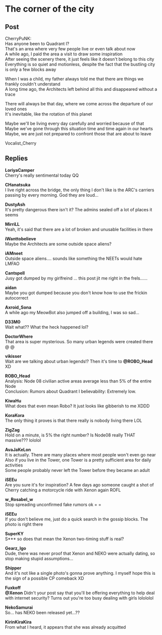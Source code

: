 # The corner of the city
## Post
CherryPuNK:<br>
Has anyone been to Quadrant I?<br>
That's an area where very few people live or even talk about now<br>
A while ago, I paid the area a visit to draw some inspiration<br>
After seeing the scenery there, it just feels like it doesn't belong to this city<br>
Everything is so quiet and motionless, despite the fact that the bustling city is only a few blocks away

When I was a child, my father always told me that there are things we frankly couldn't understand<br>
A long time ago, the Architects left behind all this and disappeared without a trace

There will always be that day, where we come across the departure of our loved ones<br>
It's inevitable, like the rotation of this planet

Maybe we'll be living every day carefully and worried because of that<br>
Maybe we've gone through this situation time and time again in our hearts<br>
Maybe, we are just not prepared to confront those that are about to leave

Vocalist\_Cherry
## Replies
**LoriyaCamper**<br>
Cherry's really sentimental today QQ

**CHanatsuka**<br>
I live right across the bridge, the only thing I don't like is the ARC's carriers passing by every morning. God they are loud...

**DustyAsh**<br>
It's pretty dangerous there isn't it? The admins sealed off a lot of places it seems

**MirriLL**<br>
Yeah, it's said that there are a lot of broken and unusable facilities in there

**iWanttobelieve**<br>
Maybe the Architects are some outside space aliens?

**iAMneet**<br>
Outside space aliens.... sounds like something the NEETs would hate LMFAO

**Cantspell**<br>
Jusy got dumped by my girlfreind ... this post jit me right in the frels......

**aidan**<br>
Maybe you got dumped because you don't know how to use the frickin autocorrect

**Axroid_Sona**<br>
A while ago my MeowBot also jumped off a building, I was so sad...

**D33M0**<br>
Wait what?? What the heck happened lol?

**DoctorWhere**<br>
That area is super mysterious. So many urban legends were created there @ @

**vikisser**<br>
Wait are we talking about urban legends!? Then it's time to **@ROBO\_Head** XD

**ROBO_Head**<br>
Analysis: Node 08 civilian active areas average less than 5% of the entire Node<br>
Conclusion: Rumors about Quadrant I believability: Extremely low.

**KiwaHu**<br>
What does that even mean Robo? It just looks like gibberish to me XDDD

**KoraKora**<br>
The only thing it proves is that there really is nobody living there LOL

**ZigZag**<br>
Hold on a minute, is 5% the right number? Is Node08 really THAT massive??? lololol

**AvaJaKeLon**<br>
It is actually. There are many places where most people won't even go near<br>
Also if you live in the Tower, one Tower is a pretty sufficient area for daily activities<br>
Some people probably never left the Tower before they became an adult

**iSEEu**<br>
Are you sure it's for inspiration? A few days ago someone caught a shot of Cherry catching a motorcycle ride with Xenon again ROFL

**w_Rosabel_w**<br>
Stop spreading unconfirmed fake rumors ok = =

**iSEEu**<br>
If you don't believe me, just do a quick search in the gossip blocks. The photo is right there

**SuperKY**<br>
S\*\*\* so does that mean the Xenon two-timing stuff is real?

**Gearz_Igo**<br>
Dude, there was never proof that Xenon and NEKO were actually dating, so stop making stupid assumptions...

**Shipper**<br>
And it's not like a single photo's gonna prove anything. I myself hope this is the sign of a possible CP comeback XD

**Fuxkoff**<br>
**@Xenon** Didn't your post say that you'll be offering everything to help deal with internet security? Turns out you're too busy dealing with girls lolololol

**NekoSamurai**<br>
So... has NEKO been released yet...??

**KirinKiraKira**<br>
From what I heard, it appears that she was already acquitted


